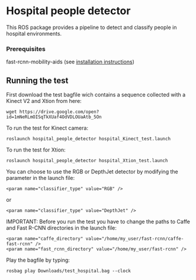 # Hospital people detector

This ROS package provides a pipeline to detect and classify people in hospital environments.


### Prerequisites

fast-rcnn-mobility-aids (see [installation instructions](https://github.com/marinaKollmitz/fast-rcnn-mobility-aids/blob/master/README.md))

## Running the test

First download the test bagfile wich contains a sequence collected with a Kinect V2 and Xtion from here:
```
wget https://drive.google.com/open?id=1mNeRLmOISqTkXUaf4OdVDLOUaAtb_5On
```

To run the test for Kinect camera:

```
roslaunch hospital_people_detector hospital_Kinect_test.launch
```

To run the test for Xtion:

```
roslaunch hospital_people_detector hospital_Xtion_test.launch
```

You can choose to use the RGB or DepthJet detector by modifying the parameter in the launch file:

```
<param name="classifier_type" value="RGB" />
```
or

```
<param name="classifier_type" value="DepthJet" />
```

IMPORTANT: Before you run the test you have to change the paths to Caffe and Fast R-CNN directories in the launch file:
```
<param name="caffe_directory" value="/home/my_user/fast-rcnn/caffe-fast-rcnn" />
<param name="fast_rcnn_directory" value="/home/my_user/fast-rcnn" />
```

Play the bagfile by typing:
```
rosbag play Downloads/test_hospital.bag --clock
```

